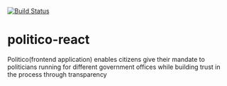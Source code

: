 [![Build Status](https://travis-ci.org/emmygozi/politico-react.svg?branch=develop)](https://travis-ci.org/emmygozi/politico-react)

# politico-react
Politico(frontend application) enables citizens give their mandate to politicians running for different government offices while building trust in the process through transparency
